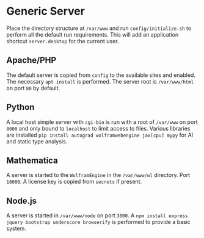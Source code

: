 # Generic Server

Place the directory structure at `/var/www` and run `config/initialize.sh` to perform all the default run requirements. This will add an application shortcut `server.desktop` for the current user.

## Apache/PHP

The default server is copied from `config` to the available sites and enabled. The necessary `apt install` is performed. The server root is `/var/www/html` on port `80` by default.

## Python

A local host simple server with `cgi-bin` is run with a root of `/var/www` on port `8000` and only bound to `localhost` to limit access to files. Various libraries are installed `pip install autograd wolframwebengine jax[cpu] mypy` for AI and static type analysis.

## Mathematica

A server is started to the `WolframEngine` in the `/var/www/wl` directory. Port `18000`. A license key is copied from `secrets` if present.

## Node.js

A server is started in `/var/www/node` on port `3000`. A `npm install express jquery bootstrap underscore browserify` is performed to provide a basic system.